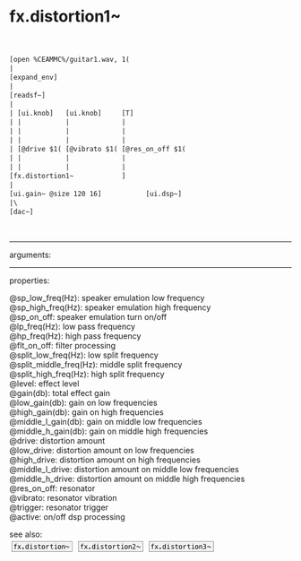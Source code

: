 # fx.distortion1~

```


[open %CEAMMC%/guitar1.wav, 1(
|
[expand_env]
|
[readsf~]
|
| [ui.knob]   [ui.knob]     [T]
| |           |             |
| |           |             |
| |           |             |
| [@drive $1( [@vibrato $1( [@res_on_off $1(
| |           |             |
| |           |             |
[fx.distortion1~            ]
|
[ui.gain~ @size 120 16]           [ui.dsp~]
|\
[dac~]

            
```
---
arguments:


---
properties:

@sp_low_freq(Hz): speaker emulation low frequency<br>
@sp_high_freq(Hz): speaker emulation high frequency<br>
@sp_on_off: speaker emulation turn
            on/off<br>
@lp_freq(Hz): low pass frequency<br>
@hp_freq(Hz): high pass frequency<br>
@flt_on_off: filter
            processing<br>
@split_low_freq(Hz): low split frequency<br>
@split_middle_freq(Hz): middle split frequency<br>
@split_high_freq(Hz): high split frequency<br>
@level: effect
            level<br>
@gain(db): total effect gain<br>
@low_gain(db): gain on low frequencies<br>
@high_gain(db): gain on high frequencies<br>
@middle_l_gain(db): gain on middle low frequencies<br>
@middle_h_gain(db): gain on middle high frequencies<br>
@drive: 
            distortion amount<br>
@low_drive: 
            distortion amount on low frequencies<br>
@high_drive: 
            distortion amount on high frequencies<br>
@middle_l_drive: 
            distortion amount on middle low frequencies<br>
@middle_h_drive: 
            distortion amount on middle high frequencies<br>
@res_on_off: resonator<br>
@vibrato: resonator
            vibration<br>
@trigger: 
            resonator trigger<br>
@active: on/off dsp
            processing<br>

see also:<br>
![fx.distortion~](img/object_fx.distortion~.png)
![fx.distortion2~](img/object_fx.distortion2~.png)
![fx.distortion3~](img/object_fx.distortion3~.png)
